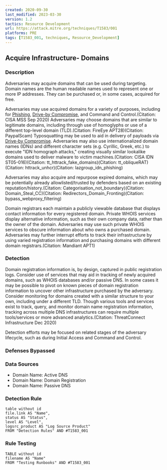 ```yaml
---
created: 2020-09-30
last_modified: 2023-03-30
version: 1.2
tactics: Resource Development
url: https://attack.mitre.org/techniques/T1583/001
platforms: PRE
tags: [T1583_001, techniques, Resource_Development]
---
```


## Acquire Infrastructure- Domains

### Description

Adversaries may acquire domains that can be used during targeting. Domain names are the human readable names used to represent one or more IP addresses. They can be purchased or, in some cases, acquired for free.

Adversaries may use acquired domains for a variety of purposes, including for [Phishing](https://attack.mitre.org/techniques/T1566), [Drive-by Compromise](https://attack.mitre.org/techniques/T1189), and Command and Control.(Citation: CISA MSS Sep 2020) Adversaries may choose domains that are similar to legitimate domains, including through use of homoglyphs or use of a different top-level domain (TLD).(Citation: FireEye APT28)(Citation: PaypalScam) Typosquatting may be used to aid in delivery of payloads via [Drive-by Compromise](https://attack.mitre.org/techniques/T1189). Adversaries may also use internationalized domain names (IDNs) and different character sets (e.g. Cyrillic, Greek, etc.) to execute "IDN homograph attacks," creating visually similar lookalike domains used to deliver malware to victim machines.(Citation: CISA IDN ST05-016)(Citation: tt_httrack_fake_domains)(Citation: tt_obliqueRAT)(Citation: httrack_unhcr)(Citation: lazgroup_idn_phishing)

Adversaries may also acquire and repurpose expired domains, which may be potentially already allowlisted/trusted by defenders based on an existing reputation/history.(Citation: Categorisation_not_boundary)(Citation: Domain_Steal_CC)(Citation: Redirectors_Domain_Fronting)(Citation: bypass_webproxy_filtering)

Domain registrars each maintain a publicly viewable database that displays contact information for every registered domain. Private WHOIS services display alternative information, such as their own company data, rather than the owner of the domain. Adversaries may use such private WHOIS services to obscure information about who owns a purchased domain. Adversaries may further interrupt efforts to track their infrastructure by using varied registration information and purchasing domains with different domain registrars.(Citation: Mandiant APT1)

### Detection

Domain registration information is, by design, captured in public registration logs. Consider use of services that may aid in tracking of newly acquired domains, such as WHOIS databases and/or passive DNS. In some cases it may be possible to pivot on known pieces of domain registration information to uncover other infrastructure purchased by the adversary. Consider monitoring for domains created with a similar structure to your own, including under a different TLD. Though various tools and services exist to track, query, and monitor domain name registration information, tracking across multiple DNS infrastructures can require multiple tools/services or more advanced analytics.(Citation: ThreatConnect Infrastructure Dec 2020)

Detection efforts may be focused on related stages of the adversary lifecycle, such as during Initial Access and Command and Control.

### Defenses Bypassed



### Data Sources

  - Domain Name: Active DNS
  -  Domain Name: Domain Registration
  -  Domain Name: Passive DNS
### Detection Rule

```dataview
table without id
file.link AS "Name",
status AS "Status",
level AS "Level",
logsrc_product AS "Log Source Product"
FROM "Detection Rules" AND #T1583_001
```

### Rule Testing

```dataview
TABLE without id
filename AS "Name"
FROM "Testing Runbooks" AND #T1583_001
```
